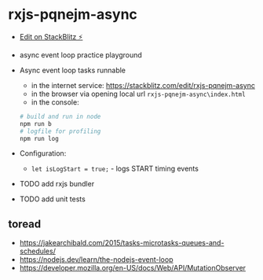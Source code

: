 # rxjs-pqnejm-async

* [Edit on StackBlitz ⚡️](https://stackblitz.com/edit/rxjs-pqnejm-async)
* async event loop practice playground
* Async event loop tasks runnable 
	* in the internet service: https://stackblitz.com/edit/rxjs-pqnejm-async
	* in the browser via opening local url `rxjs-pqnejm-async\index.html`
	* in the console:

	```bash
	# build and run in node
	npm run b
	# logfile for profiling
	npm run log
	```
* Configuration:
	* `let isLogStart = true;` - logs START timing events

* TODO add rxjs bundler
* TODO add unit tests

## toread

 * https://jakearchibald.com/2015/tasks-microtasks-queues-and-schedules/
 * https://nodejs.dev/learn/the-nodejs-event-loop
 * https://developer.mozilla.org/en-US/docs/Web/API/MutationObserver
